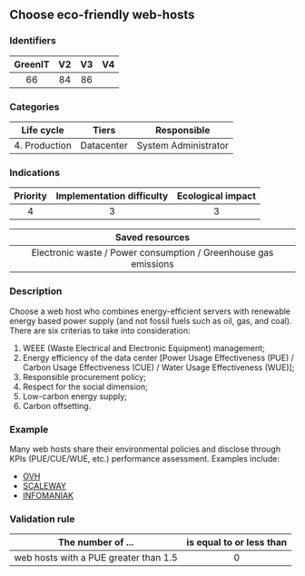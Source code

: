 ## Choose eco-friendly web-hosts

### Identifiers

| GreenIT |  V2  |  V3  |  V4  |
|:-------:|:----:|:----:|:----:|
|   66   |  84 | 86  |      |

### Categories

| Life cycle |  Tiers  |  Responsible  |
|:---------:|:----:|:----:|
| 4. Production | Datacenter | System Administrator |

### Indications

| Priority |      Implementation difficulty       |  Ecological impact    |
|:-------------------:|:-------------------------:|:---------------------:|
| 4 | 3 | 3 |

|Saved resources                                    |
|:----------------------------------------------------------:|
|  Electronic waste / Power consumption / Greenhouse gas emissions |

### Description

Choose a web host who combines energy-efficient servers with renewable energy based power supply (and not fossil fuels such as oil, gas, and coal). There are six criterias to take into consideration:
1. WEEE (Waste Electrical and Electronic Equipment) management;
2. Energy efficiency of the data center [Power Usage Effectiveness (PUE) / Carbon Usage Effectiveness (CUE) / Water Usage Effectiveness (WUE)];
3. Responsible procurement policy;
4. Respect for the social dimension;
5. Low-carbon energy supply;
6. Carbon offsetting.

### Example

Many web hosts share their environmental policies and disclose through KPIs (PUE/CUE/WUE, etc.) performance assessment. Examples include:
   - [OVH](https://corporate.ovhcloud.com/fr/sustainability/environment/)
   - [SCALEWAY](https://www.scaleway.com/fr/leadership-environnemental/)
   - [INFOMANIAK](https://www.infomaniak.com/fr/ecologie)

### Validation rule

| The number of ...     | is equal to or less than   |  
|-------------------|:-------------------------:|
| web hosts with a PUE greater than 1.5  |  0 |
